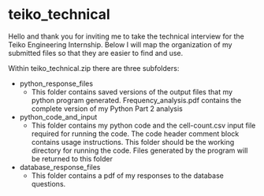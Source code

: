 # teiko_technical

Hello and thank you for inviting me to take the technical interview for the Teiko Engineering Internship. Below I will map the organization of my submitted files so that they are easier to find and use.

Within teiko_technical.zip there are three subfolders:

   - python_response_files
       - This folder contains saved versions of the output files that my python program generated. Frequency_analysis.pdf contains the complete version of my Python Part 2 analysis
  -  python_code_and_input
        - This folder contains my python code and the cell-count.csv input file required for running the code. The code header comment block contains usage instructions. This folder should be the working directory for running the code. Files generated by the program will be returned to this folder 
  - database_response_files
    - This folder contains a pdf of my responses to the database questions.

    
